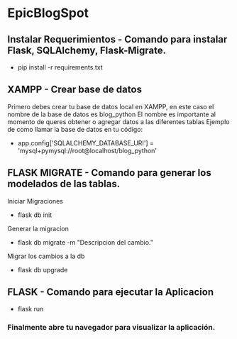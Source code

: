 # EpicBlogSpot

## Instalar Requerimientos - Comando para instalar Flask, SQLAlchemy, Flask-Migrate.
- pip install -r requirements.txt

## XAMPP - Crear base de datos
Primero debes crear tu base de datos local en XAMPP, en este caso el nombre de la base de datos es blog_python
El nombre es importante al momento de queres obtener o agregar datos a las diferentes tablas
Ejemplo de como llamar la base de datos en tu código:
<!-- app.config['SQLALCHEMY_DATABASE_URI'] = 'mysql+pymysql://root@localhost/nombredelabasededatos' -->
- app.config['SQLALCHEMY_DATABASE_URI'] = 'mysql+pymysql://root@localhost/blog_python'

## FLASK MIGRATE - Comando para generar los modelados de las tablas.
Iniciar Migraciones
- flask db init

Generar la migracion
- flask db migrate -m "Descripcion del cambio."

Migrar los cambios a la db
- flask db upgrade


## FLASK - Comando para ejecutar la Aplicacion
- flask run

### Finalmente abre tu navegador para visualizar la aplicación.